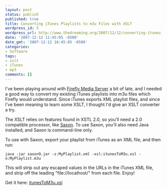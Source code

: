 ```yaml
---
layout: post
status: publish
published: true
title: Converting iTunes Playlists to m3u Files with XSLT
wordpress_id: 5
wordpress_url: http://www.thedreaming.org/2007/12/12/converting-itunes-playlists-to-m3u-files-with-xslt/
date: '2007-12-12 11:45:05 -0500'
date_gmt: '2007-12-12 16:45:05 -0500'
categories:
- Software
tags:
- xslt
- iTunes
- mp3
comments: []
---
```

I've been playing around with [Firefly Media Server](http://en.wikipedia.org/wiki/Firefly_Media_Server) a bit of late, and I needed a good way to convert my existing iTunes playlists into m3u files which Firefly would understand.  Since iTunes exports XML playlist files, and since I've been meaning to learn some XSLT, I thought I'd give an XSLT converter a try.

The XSLT relies on features found in XSTL 2.0, so you'll need a 2.0 compatible processor, like [Saxon](http://saxon.sourceforge.net).  To use Saxon, you'll also need Java installed, and Saxon is command-line only.

To use with Saxon, export your playlist from iTunes as an XML file, and then run:

    java -jar saxon9.jar -s:MyPlaylist.xml -xsl:itunesToM3u.xsl -o:MyPlaylist.m3u

This will strip out any escaped values in the URLs in the iTunes XML file, and strip off the leading "file://localhost/" from each file.  Enjoy!

Get it here: <a href="{{ site.baseurl }}/files/itunesToM3u.xsl" download>itunesToM3u.xsl</a>
